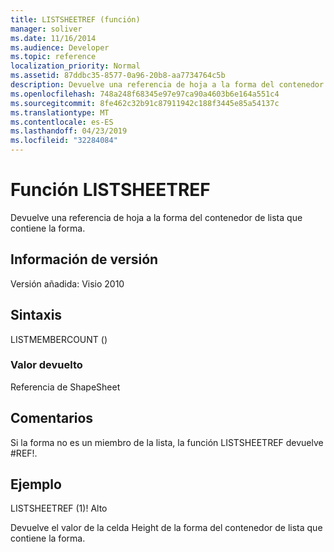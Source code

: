 ```yaml
---
title: LISTSHEETREF (función)
manager: soliver
ms.date: 11/16/2014
ms.audience: Developer
ms.topic: reference
localization_priority: Normal
ms.assetid: 87ddbc35-8577-0a96-20b8-aa7734764c5b
description: Devuelve una referencia de hoja a la forma del contenedor de lista que contiene la forma.
ms.openlocfilehash: 748a248f68345e97e97ca90a4603b6e164a551c4
ms.sourcegitcommit: 8fe462c32b91c87911942c188f3445e85a54137c
ms.translationtype: MT
ms.contentlocale: es-ES
ms.lasthandoff: 04/23/2019
ms.locfileid: "32284084"
---
```

# <a name="listsheetref-function"></a>Función LISTSHEETREF

Devuelve una referencia de hoja a la forma del contenedor de lista que contiene la forma.
  
## <a name="version-information"></a>Información de versión

Versión añadida: Visio 2010
 
  
## <a name="syntax"></a>Sintaxis

LISTMEMBERCOUNT ()
  
### <a name="return-value"></a>Valor devuelto

Referencia de ShapeSheet
  
## <a name="remarks"></a>Comentarios

Si la forma no es un miembro de la lista, la función LISTSHEETREF devuelve #REF!.
  
## <a name="example"></a>Ejemplo

LISTSHEETREF (1)! Alto 
  
Devuelve el valor de la celda Height de la forma del contenedor de lista que contiene la forma. 
  

